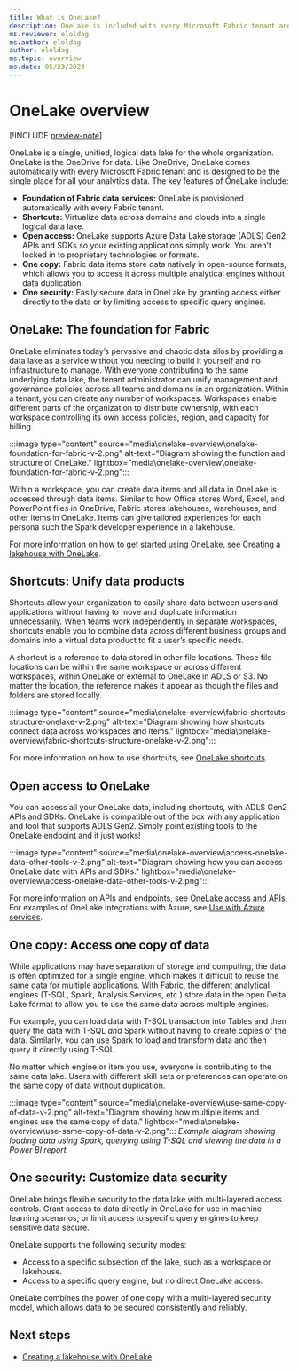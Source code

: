 ```yaml
---
title: What is OneLake?
description: OneLake is included with every Microsoft Fabric tenant and is designed to be the single place for all your analytics data. Learn more.
ms.reviewer: eloldag
ms.author: eloldag
author: eloldag
ms.topic: overview
ms.date: 05/23/2023
---
```


# OneLake overview

[!INCLUDE [preview-note](../includes/preview-note.md)]

OneLake is a single, unified, logical data lake for the whole organization. OneLake is the OneDrive for data. Like OneDrive, OneLake comes automatically with every Microsoft Fabric tenant and is designed to be the single place for all your analytics data. The key features of OneLake include:

- **Foundation of Fabric data services:** OneLake is provisioned automatically with every Fabric tenant.
- **Shortcuts:** Virtualize data across domains and clouds into a single logical data lake.
- **Open access:** OneLake supports Azure Data Lake storage (ADLS) Gen2 APIs and SDKs so your existing applications simply work. You aren't locked in to proprietary technologies or formats.
- **One copy:** Fabric data items store data natively in open-source formats, which allows you to access it across multiple analytical engines without data duplication.
- **One security:** Easily secure data in OneLake by granting access either directly to the data or by limiting access to specific query engines.

## OneLake: The foundation for Fabric

OneLake eliminates today’s pervasive and chaotic data silos by providing a data lake as a service without you needing to build it yourself and no infrastructure to manage. With everyone contributing to the same underlying data lake, the tenant administrator can unify management and governance policies across all teams and domains in an organization. Within a tenant, you can create any number of workspaces. Workspaces enable different parts of the organization to distribute ownership, with each workspace controlling its own access policies, region, and capacity for billing.

:::image type="content" source="media\onelake-overview\onelake-foundation-for-fabric-v-2.png" alt-text="Diagram showing the function and structure of OneLake." lightbox="media\onelake-overview\onelake-foundation-for-fabric-v-2.png":::

Within a workspace, you can create data items and all data in OneLake is accessed through data items. Similar to how Office stores Word, Excel, and PowerPoint files in OneDrive, Fabric stores lakehouses, warehouses, and other items in OneLake. Items can give tailored experiences for each persona such the Spark developer experience in a lakehouse.

For more information on how to get started using OneLake, see [Creating a lakehouse with OneLake](create-lakehouse-onelake.md).

## Shortcuts: Unify data products

Shortcuts allow your organization to easily share data between users and applications without having to move and duplicate information unnecessarily. When teams work independently in separate workspaces, shortcuts enable you to combine data across different business groups and domains into a virtual data product to fit a user’s specific needs.

A shortcut is a reference to data stored in other file locations. These file locations can be within the same workspace or across different workspaces, within OneLake or external to OneLake in ADLS or S3. No matter the location, the reference makes it appear as though the files and folders are stored locally.

:::image type="content" source="media\onelake-overview\fabric-shortcuts-structure-onelake-v-2.png" alt-text="Diagram showing how shortcuts connect data across workspaces and items." lightbox="media\onelake-overview\fabric-shortcuts-structure-onelake-v-2.png":::

For more information on how to use shortcuts, see [OneLake shortcuts](onelake-shortcuts.md).

## Open access to OneLake

You can access all your OneLake data, including shortcuts, with ADLS Gen2 APIs and SDKs.  OneLake is compatible out of the box with any application and tool that supports ADLS Gen2. Simply point existing tools to the OneLake endpoint and it just works!

:::image type="content" source="media\onelake-overview\access-onelake-data-other-tools-v-2.png" alt-text="Diagram showing how you can access OneLake date with APIs and SDKs." lightbox="media\onelake-overview\access-onelake-data-other-tools-v-2.png":::

For more information on APIs and endpoints, see [OneLake access and APIs](onelake-access-api.md). For examples of OneLake integrations with Azure, see [Use with Azure services](../placeholder.md).

## One copy: Access one copy of data

While applications may have separation of storage and computing, the data is often optimized for a single engine, which makes it difficult to reuse the same data for multiple applications. With Fabric, the different analytical engines (T-SQL, Spark, Analysis Services, etc.) store data in the open Delta Lake format to allow you to use the same data across multiple engines.

For example, you can load data with T-SQL transaction into Tables and then query the data with T-SQL *and* Spark without having to create copies of the data. Similarly, you can use Spark to load and transform data and then query it directly using T-SQL.

No matter which engine or item you use, everyone is contributing to the same data lake. Users with different skill sets or preferences can operate on the same copy of data without duplication.

:::image type="content" source="media\onelake-overview\use-same-copy-of-data-v-2.png" alt-text="Diagram showing how multiple items and engines use the same copy of data." lightbox="media\onelake-overview\use-same-copy-of-data-v-2.png":::
*Example diagram showing loading data using Spark, querying using T-SQL and viewing the data in a Power BI report.*

## One security: Customize data security

OneLake brings flexible security to the data lake with multi-layered access controls. Grant access to data directly in OneLake for use in machine learning scenarios, or limit access to specific query engines to keep sensitive data secure.

OneLake supports the following security modes:

- Access to a specific subsection of the lake, such as a workspace or lakehouse.
- Access to a specific query engine, but no direct OneLake access.

OneLake combines the power of one copy with a multi-layered security model, which allows data to be secured consistently and reliably.

## Next steps

- [Creating a lakehouse with OneLake](create-lakehouse-onelake.md)
